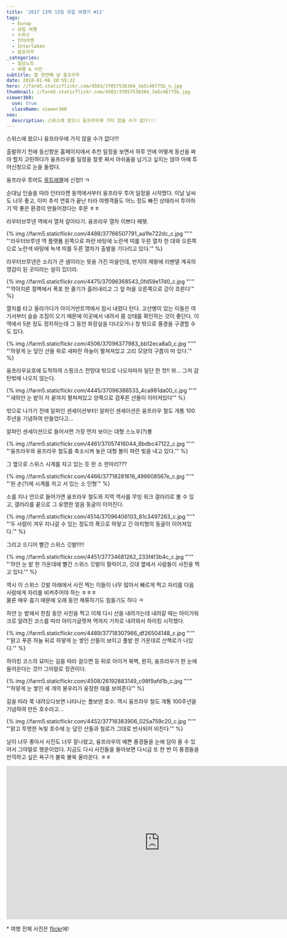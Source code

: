 ```yaml
---
title: '2017 13박 15일 유럽 여행기 ​#13'
tags:
  - Europ
  - 유럽 여행
  - 스위스
  - 인터라켄
  - Interlaken
  - 융프라우
_categories:
  - 일상노트
  - 여행 & 사진
subtitle: 열 한번째 날 융프라우
date: 2018-01-06 20:55:22
hero: //farm5.staticflickr.com/4503/37057536364_3a5c46775b_n.jpg
thumbnail: //farm5.staticflickr.com/4503/37057536364_3a5c46775b.jpg
viewer360:
  use: true
  className: viewer360
seo:
  description: 스위스에 왔으니 융프라우에 가지 않을 수가 없다!!!
---
```



스위스에 왔으니 융프라우에 가지 않을 수가 없다!!!

출발하기 전에 동신항운 홈페이지에서 추천 일정을 보면서 하루 안에 어떻게 동선을 짜야 할지 고민하다가 융프라우를
일정을 잘못 짜서 아쉬움을 남기고 싶지는 않아 아예 투어신청으로 눈을 돌렸다.

융프라우 투어도 [몽트래블](https://www.mongtravel.net/)에 신청!! ㅋ

순대님 인솔을 따라 인터라켄 동역에서부터 융프라우 투어 일정을 시작했다. 이날 날씨도 너무 좋고, 이미 추석 연휴가
끝난 터라 여행객들도 어느 정도 빠진 상태라서 투어하기 딱 좋은 환경이 만들어졌다는 후문 ㅎㅎ

라우터브루넨 역에서 열차 갈아타기. 융프라우 열차 이쁘다 헤헷.

<p>
  {% img //farm5.staticflickr.com/4488/37766507791_aa1fe722dc_c.jpg "''" "'라우터브루넨 역 플랫폼 왼쪽으로 파란 바탕에 노란색 띠를 두른 열차 한 대와 오른쪽으로 노란색 바탕에 녹색 띠를 두른 열차가 출발을 기다리고 있다.'" %}
</p>

라우터브루넨은 소리가 큰 샘이라는 뜻을 가진 마을인데, 반지의 제왕에 리벤델 계곡의 영감이 된 곳이라는 설이 있더라.

<p>
  {% img //farm5.staticflickr.com/4475/37096368543_0fd59e17d0_c.jpg "''" "'깍아지른 절벽에서 폭포 한 줄기가 흘러내리고 그 앞 마을 오른쪽으로 강이 흐른다'" %}
</p>

열차를 타고 올라가다가 아이거반트역에서 잠시 내렸다 탄다. 고산병이 있는 이들은 여기서부터 슬슬 조짐이 오기 때문에
이곳에서 내려서 몸 상태를 확인하는 것이 좋단다. 이 역에서 5분 정도 정차하는데 그 동안 화장실을 다녀오거나
창 밖으로 풍경을 구경할 수도 있다.

<p>
  {% img //farm5.staticflickr.com/4506/37096377983_bb12eca8a0_c.jpg "''" "'하얗게 눈 덮인 산들 위로 새파란 하늘이 펼쳐져있고 고리 모양의 구름이 떠 있다.'" %}
</p>

융프라우요흐에 도착하여 스핑크스 전망대 밖으로 나오자마자 일단 한 컷!! 와... 그저 감탄밖에 나오지 않는다.

<p>
  {% img //farm5.staticflickr.com/4445/37096386533_4ca981da00_c.jpg "''" "'새하얀 눈 밭이 저 끝까지 펼쳐져있고 양쪽으로 검푸른 산들이 이어져있다'" %}
</p>

밖으로 나가기 전에 알파인 센세이션부터! 알파인 센세이션은 융프라우 철도 개통 100주년을 기념하여 만들었다고...

알파인 센세이션으로 들어서면 가장 먼저 보이는 대형 스노우(?)볼

<p>
  {% img //farm5.staticflickr.com/4461/37057416044_6bdbc47122_c.jpg "''" "'융프라우와 융프라우 철도를 축소시켜 놓은 대형 볼이 파란 빛을 내고 있다.'" %}
</p>

그 옆으로 스위스 시계를 차고 있는 듯 한 소 한마리???

<p>
  {% img //farm5.staticflickr.com/4466/37718281616_498608567e_c.jpg "''" "'왼 손(?)에 시계를 차고 서 있는 소 인형'" %}
</p>

소를 지나 안으로 들어가면 융프라우 철도와 지역 역사를 무빙 워크 갤러리로 볼 수 있고, 갤러리를 끝으로 그 유명한
얼음 동굴이 이어진다.

<p>
  {% img //farm5.staticflickr.com/4514/37096406103_81c3497263_c.jpg "''" "'두 사람이 겨우 지나갈 수 있는 정도의 폭으로 하얗고 긴 아치형의 동굴이 이어져있다.'" %}
</p>

그리고 드디어 빨간 스위스 깃발!!!!!

<p>
  {% img //farm5.staticflickr.com/4451/37734681262_233f4f3b4c_c.jpg "''" "'하얀 눈 밭 한 가운데에 빨간 스위스 깃발이 펄럭이고, 깃대 옆에서 사람들이 사진을 찍고 있다.'" %}
</p>

역시 이 스위스 깃발 아래에서 사진 찍는 이들이 너무 많아서 빠르게 찍고 자리를 다음 사람에게 자리를 비켜주어야 하는 ㅎㅎㅎ <br>
물론 매우 춥기 때문에 오래 동안 체류하기도 힘들기도 하다 ㅋ

하얀 눈 밭에서 한참 동안 사진을 찍고 이제 다시 산을 내려가는데 내려갈 때는 아이거워크로 알려진 코스를 따라
아이거글렛쳐 역까지 기차로 내려와서 하이킹 시작했다.

<p>
  {% img //farm5.staticflickr.com/4489/37718307966_df26504148_c.jpg "''" "'맑고 푸른 하늘 뒤로 하얗게 눈 쌓인 산들이 보이고 풀밭 한 가운데로 산책로가 나있다.'" %}
</p>

하이킹 코스의 묘미는 길을 따라 걸으면 등 뒤로 아이거 북벽, 묀히, 융프라우가 한 눈에 들어온다는 것!!! 그야말로
장관이다.

<p>
  {% img //farm5.staticflickr.com/4508/26192883149_c98f9afd1b_c.jpg "''" "'하얗게 눈 쌓인 세 개의 봉우리가 웅장한 태를 보여준다'" %}
</p>

길을 따라 쭉 내려오다보면 나타나는 폴보덴 호수. 역시 융프라우 철도 개통 100주년을 기념하여 만든 호수라고...

<p>
  {% img //farm5.staticflickr.com/4452/37718383906_025a759c20_c.jpg "''" "'맑고 투명한 녹빛 호수에 눈 덮인 산들과 철로가 그대로 반사되어 비친다.'" %}
</p>

날이 너무 좋아서 사진도 너무 잘나왔고, 융프라우의 예쁜 풍경들을 눈에 담아 올 수 있어서 그야말로 행운이었다.
지금도 다시 사진들을 돌아보면 다시금 또 한 번 이 풍경들을 만끽하고 싶은 욕구가 불쑥 불쑥 올라온다. ㅎㅎ

<div aria-label="융프라우요흐에서부터 하이킹까지 360도 촬영 영상"><iframe width="800" height="400" src="https://www.youtube.com/embed/ezFF4SSd9kA?rel=0&amp;showinfo=0&amp;autoplay=0" frameborder="0" gesture="media" allow="encrypted-media" allowfullscreen></iframe></div>

&ast; 여행 전체 사진은 [flickr](https://www.flickr.com/photos/mulder21c/albums/72157686296628232)에!
